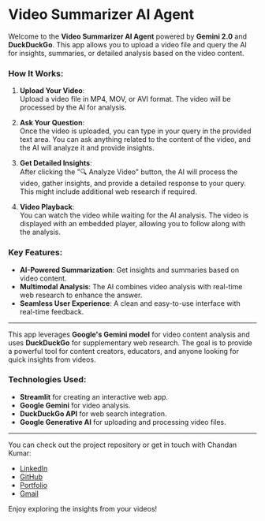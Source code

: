 # Video Summarizer AI Agent

Welcome to the **Video Summarizer AI Agent** powered by **Gemini 2.0** and **DuckDuckGo**. This app allows you to upload a video file and query the AI for insights, summaries, or detailed analysis based on the video content.

### How It Works:

1. **Upload Your Video**:  
   Upload a video file in MP4, MOV, or AVI format. The video will be processed by the AI for analysis.

2. **Ask Your Question**:  
   Once the video is uploaded, you can type in your query in the provided text area. You can ask anything related to the content of the video, and the AI will analyze it and provide insights.

3. **Get Detailed Insights**:  
   After clicking the "🔍 Analyze Video" button, the AI will process the video, gather insights, and provide a detailed response to your query. This might include additional web research if required.

4. **Video Playback**:  
   You can watch the video while waiting for the AI analysis. The video is displayed with an embedded player, allowing you to follow along with the analysis.

### Key Features:
- **AI-Powered Summarization**: Get insights and summaries based on video content.
- **Multimodal Analysis**: The AI combines video analysis with real-time web research to enhance the answer.
- **Seamless User Experience**: A clean and easy-to-use interface with real-time feedback.

---

This app leverages **Google's Gemini model** for video content analysis and uses **DuckDuckGo** for supplementary web research. The goal is to provide a powerful tool for content creators, educators, and anyone looking for quick insights from videos.

### Technologies Used:
- **Streamlit** for creating an interactive web app.
- **Google Gemini** for video analysis.
- **DuckDuckGo API** for web search integration.
- **Google Generative AI** for uploading and processing video files.

---

You can check out the project repository or get in touch with Chandan Kumar:

- [LinkedIn](https://www.linkedin.com/in/chandan-kumar-438aa3193/)
- [GitHub](https://github.com/modelpath-dev)
- [Portfolio](https://cv-eojb.vercel.app/)
- [Gmail](mailto:cml.codes@gmail.com)

Enjoy exploring the insights from your videos!

